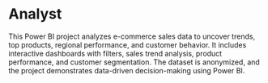 # Analyst
This Power BI project analyzes e-commerce sales data to uncover trends, top products, regional performance, and customer behavior. It includes interactive dashboards with filters, sales trend analysis, product performance, and customer segmentation. The dataset is anonymized, and the project demonstrates data-driven decision-making using Power BI.
